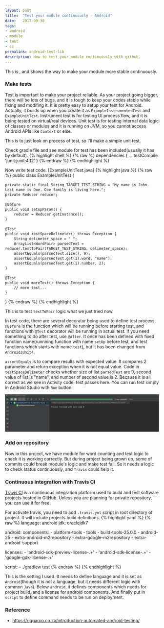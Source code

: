 ```yaml
---
layout: post
title:  "Test your module continuously - Android"
date:   2017-09-30
tags:
- android
- module
- test
- ci
permalink: android-test-lib
description: How to test your module continuously with github. 
---
```


This is , and shows the way to make your module more stable continuously.


### Make tests

Test is important to make your project reliable. As your project going bigger, there will be lots of bugs, and it is tough to keep your codes stable while fixing and modifing it.
It is pretty easy to setup your test for Android. Actually, it builds up when you create it as `ExampleInstrumentedTest` and `ExampleUnitTest`. Instrument test is for testing UI process flow, and it is being tested on virtual/real devices. Unit test is for testing internal data logic of classes or modules and it is running on JVM, so you cannot access Android APIs like `Context` or else. 

This is to just look on process of test, so I'll make a simple unit test.

Check gradle file and see module for test has been included(usually it has by default).
{% highlight shell %}
{% raw %}
dependencies {
    ...
    testCompile 'junit:junit:4.12'
}
{% endraw %}
{% endhighlight %}

Now write test code.
[ExampleUnitTest.java]
{% highlight java %}
{% raw %}
public class ExampleUnitTest {

    private static final String TARGET_TEST_STRING = "My name is John. Last name is Doe. Doe family is living here.";
    private Reducer reducer;

    @Before
    public void setupParam() {
        reducer = Reducer.getInstance();
    }

    @Test
    public void testSpaceDelimeter() throws Exception {
        String delimeter_space = " ";
        ArrayList<WordPair> parsedText = reducer.textToPair(TARGET_TEST_STRING, delimeter_space);
        assertEquals(parsedText.size(), 9);
        assertEquals(parsedText.get(1).word, "name");
        assertEquals(parsedText.get(1).number, 2);
    }

    @Test
    public void moreTest() throws Exception {
        // more test...
    }
}
{% endraw %}
{% endhighlight %}

This is to test `textToPair` logic what we just tried now. 

In test code, there are several decorator being used to define test process. `@Before` is the function which will be running before starting test, and functions with `@Test` decorator will be running in actual test. If you need something to do after test, use `@After`. It once has been defined with fixed function name(runnning function with name `setUp` before test, and test functions which starts with name `test`), but it has been changed from `AndroidJUnit4`.

`assertEquals` is to compare results with expected value. It compares 2 parameter and return exception when it is not equal value. Code in `testSpaceDelimeter` checks whether size of list `parsedText` are 9, second value of list is "name", and number of second value is 2. Because it is all correct as we see in Activity code, test passes here. You can run test simply in Android Studio with `Run` button.

![Screenshot](/assets/post_img/android_module_cli/test-success.png)


### Add on repository



Now in this project, we have module for word counting and test logic to check it is working correctly. But during project being grown up, some of commits could break module's logic and make test fail. So it needs a logic to check status continuously, and `Travis` could help it.


### Continuous integration with Travis CI

[Travis CI](https://travis-ci.org/) is a continuous integration platform used to build and test software projects hosted in GitHub. Unless you are planning for private repository, you can use it for free. 

For activate travis, you need to add `.travis.yml` script in root directory of project. It  will include projects build definitions.
{% highlight yaml %}
{% raw %}
language: android
jdk: oraclejdk7

android:
  components:
      - platform-tools
      - tools
      - build-tools-25.0.0
      - android-25
      - extra-android-m2repository
      - extra-google-m2repository
      - extra-android-support

  licenses:
      - 'android-sdk-preview-license-.+'
      - 'android-sdk-license-.+'
      - 'google-gdk-license-.+'

script:
    - ./gradlew test
{% endraw %}
{% endhighlight %}

This is the setting I used. It needs to define language and it is set as `Android`(though it is not a language, but it needs different logic with common `Java`). Below `android`, it defines components which needs for project build, and a license for android components.
And finally put in `script` to define command needs to be run on deployment.


### Reference
* https://riggaroo.co.za/introduction-automated-android-testing/

